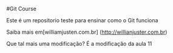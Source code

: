 #Git Course

Este é um repositorio teste para ensinar como o Git funciona

Saiba mais em[williamjusten.com.br] (http://willianjuster.com.br)

Que tal mais uma modificação? É a modificação da aula 11
